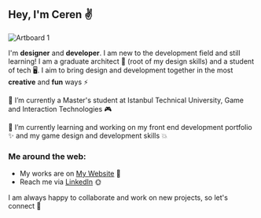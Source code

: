 ## Hey, I'm Ceren :v:

![Artboard 1](https://github.com/cerenss/cerenss/assets/73648921/b5dbc993-336c-498b-a79f-21e6c8ec9e2b)


I'm **designer** and **developer**. I am new to the development field and still learning! I am a graduate architect 📐 (root of my design skills) and a student of tech 🖥️. I aim to bring design and development together in the most **creative** and **fun** ways ⚡   


🌱 I’m currently a Master's student at Istanbul Technical University, Game and Interaction Technologies 🎮

🌱 I’m currently learning and working on my front end development portfolio ✨ and my game design and development skills 💥

### Me around the web:

 - My works are on [My Website](https://iamceronimo.com/) 🌸
 - Reach me via [LinkedIn](https://www.linkedin.com/in/ceren-sahin/) 🌞

 I am always happy to collaborate and work on new projects, so let's connect 🌼

<!--
**cerenss/cerenss** is a ✨ _special_ ✨ repository because its `README.md` (this file) appears on your GitHub profile.

Here are some ideas to get you started:

- 🔭 I’m currently working on ...
- 🌱 I’m currently learning ...
- 👯 I’m looking to collaborate on ...
- 🤔 I’m looking for help with ...
- 💬 Ask me about ...
- 📫 How to reach me: ...
- 😄 Pronouns: ...
- ⚡ Fun fact: ...
-->
